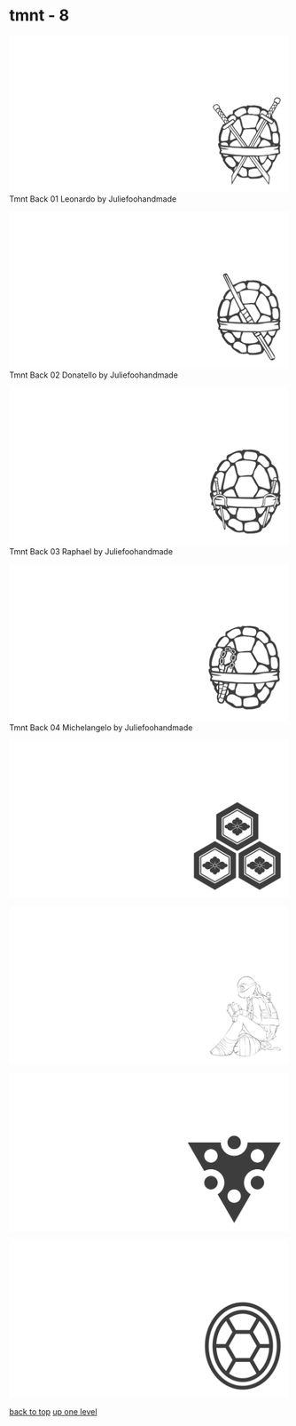# tmnt - 8
[![Tmnt Back 01 Leonardo by Juliefoohandmade](/terminal/grey%20on%20alpha/little/tmnt/tmnt_back_01_leonardo_by_juliefoohandmade.png "Tmnt Back 01 Leonardo by Juliefoohandmade")](https://raw.githubusercontent.com/buckmanc/wallpapers/main/terminal/grey%20on%20alpha/little/tmnt/tmnt_back_01_leonardo_by_juliefoohandmade.png)\
Tmnt Back 01 Leonardo by Juliefoohandmade

[![Tmnt Back 02 Donatello by Juliefoohandmade](/terminal/grey%20on%20alpha/little/tmnt/tmnt_back_02_donatello_by_juliefoohandmade.png "Tmnt Back 02 Donatello by Juliefoohandmade")](https://raw.githubusercontent.com/buckmanc/wallpapers/main/terminal/grey%20on%20alpha/little/tmnt/tmnt_back_02_donatello_by_juliefoohandmade.png)\
Tmnt Back 02 Donatello by Juliefoohandmade

[![Tmnt Back 03 Raphael by Juliefoohandmade](/terminal/grey%20on%20alpha/little/tmnt/tmnt_back_03_raphael_by_juliefoohandmade.png "Tmnt Back 03 Raphael by Juliefoohandmade")](https://raw.githubusercontent.com/buckmanc/wallpapers/main/terminal/grey%20on%20alpha/little/tmnt/tmnt_back_03_raphael_by_juliefoohandmade.png)\
Tmnt Back 03 Raphael by Juliefoohandmade

[![Tmnt Back 04 Michelangelo by Juliefoohandmade](/terminal/grey%20on%20alpha/little/tmnt/tmnt_back_04_michelangelo_by_juliefoohandmade.png "Tmnt Back 04 Michelangelo by Juliefoohandmade")](https://raw.githubusercontent.com/buckmanc/wallpapers/main/terminal/grey%20on%20alpha/little/tmnt/tmnt_back_04_michelangelo_by_juliefoohandmade.png)\
Tmnt Back 04 Michelangelo by Juliefoohandmade

[![tmnt_japanese_crest_mitumori_kikkou_ni_hanabishi.png](/terminal/grey%20on%20alpha/little/tmnt/tmnt_japanese_crest_mitumori_kikkou_ni_hanabishi.png "tmnt_japanese_crest_mitumori_kikkou_ni_hanabishi.png")](https://raw.githubusercontent.com/buckmanc/wallpapers/main/terminal/grey%20on%20alpha/little/tmnt/tmnt_japanese_crest_mitumori_kikkou_ni_hanabishi.png)

[![tmnt_reading_pngwing.png](/terminal/grey%20on%20alpha/little/tmnt/tmnt_reading_pngwing.png "tmnt_reading_pngwing.png")](https://raw.githubusercontent.com/buckmanc/wallpapers/main/terminal/grey%20on%20alpha/little/tmnt/tmnt_reading_pngwing.png)

[![tmnt_splinter_clan.png](/terminal/grey%20on%20alpha/little/tmnt/tmnt_splinter_clan.png "tmnt_splinter_clan.png")](https://raw.githubusercontent.com/buckmanc/wallpapers/main/terminal/grey%20on%20alpha/little/tmnt/tmnt_splinter_clan.png)

[![tmnt_svgrepo_com.png](/terminal/grey%20on%20alpha/little/tmnt/tmnt_svgrepo_com.png "tmnt_svgrepo_com.png")](https://raw.githubusercontent.com/buckmanc/wallpapers/main/terminal/grey%20on%20alpha/little/tmnt/tmnt_svgrepo_com.png)



[back to top](#)
[up one level](/terminal/grey%20on%20alpha/little/README.MD)
